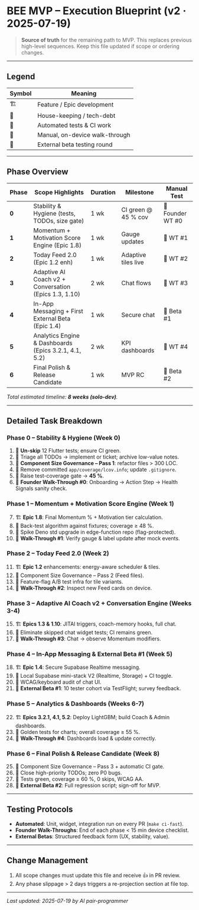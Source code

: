 # BEE MVP – Execution Blueprint (v2 · 2025-07-19)

> **Source of truth** for the remaining path to MVP. This replaces previous
> high-level sequences. Keep this file updated if scope or ordering changes.

---

## Legend

| Symbol | Meaning                        |
| ------ | ------------------------------ |
| 🏗      | Feature / Epic development     |
| 🧹     | House-keeping / tech-debt      |
| 🔬     | Automated tests & CI work      |
| 👤     | Manual, on-device walk-through |
| 📱     | External beta testing round    |

---

## Phase Overview

| Phase | Scope Highlights                                      | Duration | Milestone           | Manual Test      |
| ----- | ----------------------------------------------------- | -------- | ------------------- | ---------------- |
| **0** | Stability & Hygiene (tests, TODOs, size gate)         | 1 wk     | CI green @ 45 % cov | 👤 Founder WT #0 |
| **1** | Momentum + Motivation Score Engine (Epic 1.8)         | 1 wk     | Gauge updates       | 👤 WT #1         |
| **2** | Today Feed 2.0 (Epic 1.2 enh)                         | 1 wk     | Adaptive tiles live | 👤 WT #2         |
| **3** | Adaptive AI Coach v2 + Conversation (Epics 1.3, 1.10) | 2 wk     | Chat flows          | 👤 WT #3         |
| **4** | In-App Messaging + First External Beta (Epic 1.4)     | 1 wk     | Secure chat         | 📱 Beta #1       |
| **5** | Analytics Engine & Dashboards (Epics 3.2.1, 4.1, 5.2) | 2 wk     | KPI dashboards      | 👤 WT #4         |
| **6** | Final Polish & Release Candidate                      | 1 wk     | MVP RC              | 📱 Beta #2       |

_Total estimated timeline: **8 weeks (solo-dev)**._

---

## Detailed Task Breakdown

### Phase 0 – Stability & Hygiene (Week 0)

1. 🧹 **Un-skip** 12 Flutter tests; ensure CI green.
2. 🧹 Triage all TODOs → implement or ticket; archive low-value notes.
3. 🧹 **Component Size Governance – Pass 1**: refactor files > 300 LOC.
4. 🧹 Remove committed `app/coverage/lcov.info`; update `.gitignore`.
5. 🔬 Raise test-coverage gate → **45 %**.
6. 👤 **Founder Walk-Through #0**: Onboarding → Action Step → Health Signals
   sanity check.

### Phase 1 – Momentum + Motivation Score Engine (Week 1)

7. 🏗 **Epic 1.8**: Final Momentum % + Motivation tier calculation.
8. 🔬 Back-test algorithm against fixtures; coverage ≥ 48 %.
9. 🧹 Spike Deno std upgrade in edge-function repo (flag-protected).
10. 👤 **Walk-Through #1**: Verify gauge & label update after mock events.

### Phase 2 – Today Feed 2.0 (Week 2)

11. 🏗 **Epic 1.2** enhancements: energy-aware scheduler & tiles.
12. 🧹 Component Size Governance – Pass 2 (Feed files).
13. 🔬 Feature-flag A/B test infra for tile variants.
14. 👤 **Walk-Through #2**: Inspect new Feed cards on device.

### Phase 3 – Adaptive AI Coach v2 + Conversation Engine (Weeks 3-4)

15. 🏗 **Epics 1.3 & 1.10**: JITAI triggers, coach-memory hooks, full chat.
16. 🧹 Eliminate skipped chat widget tests; CI remains green.
17. 👤 **Walk-Through #3**: Chat → observe Momentum modifiers.

### Phase 4 – In-App Messaging & External Beta #1 (Week 5)

18. 🏗 **Epic 1.4**: Secure Supabase Realtime messaging.
19. 🧹 Local Supabase mini-stack V2 (Realtime, Storage) + CI toggle.
20. 🔬 WCAG/keyboard audit of chat UI.
21. 📱 **External Beta #1**: 10 tester cohort via TestFlight; survey feedback.

### Phase 5 – Analytics & Dashboards (Weeks 6-7)

22. 🏗 **Epics 3.2.1, 4.1, 5.2**: Deploy LightGBM; build Coach & Admin
    dashboards.
23. 🔬 Golden tests for charts; overall coverage ≥ 55 %.
24. 👤 **Walk-Through #4**: Dashboards load & update correctly.

### Phase 6 – Final Polish & Release Candidate (Week 8)

25. 🧹 Component Size Governance – Pass 3 + automatic CI gate.
26. 🧹 Close high-priority TODOs; zero P0 bugs.
27. 🔬 Tests green, coverage ≥ 60 %, 0 skips, WCAG AA.
28. 📱 **External Beta #2**: Full regression script; sign-off for MVP.

---

## Testing Protocols

- **Automated**: Unit, widget, integration run on every PR (`make ci-fast`).
- **Founder Walk-Throughs**: End of each phase < 15 min device checklist.
- **External Betas**: Structured feedback form (UX, stability, value).

---

## Change Management

1. All scope changes must update this file and receive 👍 in PR review.
2. Any phase slippage > 2 days triggers a re-projection section at file top.

---

_Last updated: 2025-07-19 by AI pair-programmer_
